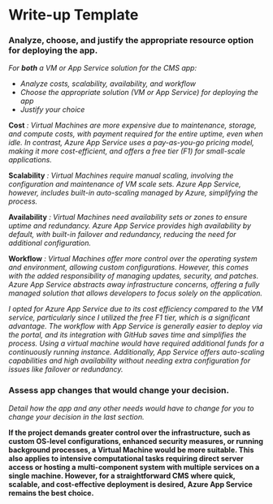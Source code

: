 # Write-up Template

### Analyze, choose, and justify the appropriate resource option for deploying the app.

*For **both** a VM or App Service solution for the CMS app:*
- *Analyze costs, scalability, availability, and workflow*
- *Choose the appropriate solution (VM or App Service) for deploying the app*
- *Justify your choice*

**Cost** *: Virtual Machines are more expensive due to maintenance, storage, and compute costs, with payment required for the entire uptime, even when idle. In contrast, Azure App Service uses a pay-as-you-go pricing model, making it more cost-efficient, and offers a free tier (F1) for small-scale applications.*

**Scalability** *: Virtual Machines require manual scaling, involving the configuration and maintenance of VM scale sets. Azure App Service, however, includes built-in auto-scaling managed by Azure, simplifying the process.*

**Availability** *: Virtual Machines need availability sets or zones to ensure uptime and redundancy. Azure App Service provides high availability by default, with built-in failover and redundancy, reducing the need for additional configuration.*

**Workflow** *: Virtual Machines offer more control over the operating system and environment, allowing custom configurations. However, this comes with the added responsibility of managing updates, security, and patches. Azure App Service abstracts away infrastructure concerns, offering a fully managed solution that allows developers to focus solely on the application.*


*I opted for Azure App Service due to its cost efficiency compared to the VM service, particularly since I utilized the free F1 tier, which is a significant advantage. The workflow with App Service is generally easier to deploy via the portal, and its integration with GitHub saves time and simplifies the process. Using a virtual machine would have required additional funds for a continuously running instance. Additionally, App Service offers auto-scaling capabilities and high availability without needing extra configuration for issues like failover or redundancy.*


### Assess app changes that would change your decision.

*Detail how the app and any other needs would have to change for you to change your decision in the last section.* 

**If the project demands greater control over the infrastructure, such as custom OS-level configurations, enhanced security measures, or running background processes, a Virtual Machine would be more suitable. This also applies to intensive computational tasks requiring direct server access or hosting a multi-component system with multiple services on a single machine. However, for a straightforward CMS where quick, scalable, and cost-effective deployment is desired, Azure App Service remains the best choice.**
